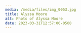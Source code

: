 ```yaml
---
media: /media/files/img_0053.jpg
title: Alyssa Moore
alt: Photo of Alyssa Moore
date: 2023-03-31T12:57:00-0500
---
```

